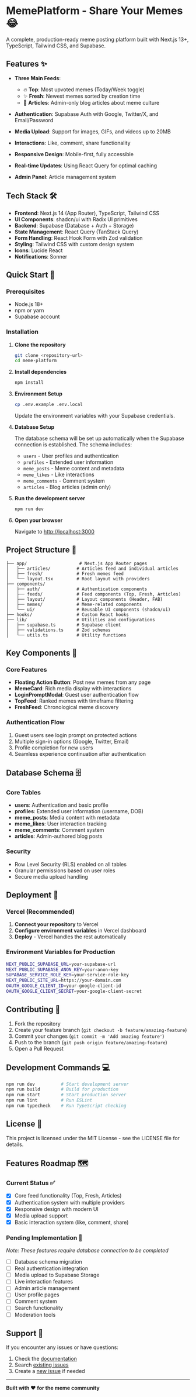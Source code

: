 # MemePlatform - Share Your Memes 😂

A complete, production-ready meme posting platform built with Next.js 13+, TypeScript, Tailwind CSS, and Supabase.

## Features ✨

- **Three Main Feeds**:
  - 🔥 **Top**: Most upvoted memes (Today/Week toggle)
  - ✨ **Fresh**: Newest memes sorted by creation time
  - 📰 **Articles**: Admin-only blog articles about meme culture

- **Authentication**: Supabase Auth with Google, Twitter/X, and Email/Password
- **Media Upload**: Support for images, GIFs, and videos up to 20MB
- **Interactions**: Like, comment, share functionality
- **Responsive Design**: Mobile-first, fully accessible
- **Real-time Updates**: Using React Query for optimal caching
- **Admin Panel**: Article management system

## Tech Stack 🛠️

- **Frontend**: Next.js 14 (App Router), TypeScript, Tailwind CSS
- **UI Components**: shadcn/ui with Radix UI primitives
- **Backend**: Supabase (Database + Auth + Storage)
- **State Management**: React Query (TanStack Query)
- **Form Handling**: React Hook Form with Zod validation
- **Styling**: Tailwind CSS with custom design system
- **Icons**: Lucide React
- **Notifications**: Sonner

## Quick Start 🚀

### Prerequisites

- Node.js 18+
- npm or yarn
- Supabase account

### Installation

1. **Clone the repository**
   ```bash
   git clone <repository-url>
   cd meme-platform
   ```

2. **Install dependencies**
   ```bash
   npm install
   ```

3. **Environment Setup**
   ```bash
   cp .env.example .env.local
   ```

   Update the environment variables with your Supabase credentials.

4. **Database Setup**

   The database schema will be set up automatically when the Supabase connection is established. The schema includes:

   - `users` - User profiles and authentication
   - `profiles` - Extended user information
   - `meme_posts` - Meme content and metadata
   - `meme_likes` - Like interactions
   - `meme_comments` - Comment system
   - `articles` - Blog articles (admin only)

5. **Run the development server**
   ```bash
   npm run dev
   ```

6. **Open your browser**

   Navigate to [http://localhost:3000](http://localhost:3000)

## Project Structure 📁

```
├── app/                    # Next.js App Router pages
│   ├── articles/          # Articles feed and individual articles
│   ├── fresh/             # Fresh memes feed
│   └── layout.tsx         # Root layout with providers
├── components/
│   ├── auth/              # Authentication components
│   ├── feeds/             # Feed components (Top, Fresh, Articles)
│   ├── layout/            # Layout components (Header, FAB)
│   ├── memes/             # Meme-related components
│   └── ui/                # Reusable UI components (shadcn/ui)
├── hooks/                 # Custom React hooks
├── lib/                   # Utilities and configurations
│   ├── supabase.ts        # Supabase client
│   ├── validations.ts     # Zod schemas
│   └── utils.ts           # Utility functions
```

## Key Components 🎨

### Core Features
- **Floating Action Button**: Post new memes from any page
- **MemeCard**: Rich media display with interactions
- **LoginPromptModal**: Guest user authentication flow
- **TopFeed**: Ranked memes with timeframe filtering
- **FreshFeed**: Chronological meme discovery

### Authentication Flow
1. Guest users see login prompt on protected actions
2. Multiple sign-in options (Google, Twitter, Email)
3. Profile completion for new users
4. Seamless experience continuation after authentication

## Database Schema 🗄️

### Core Tables
- **users**: Authentication and basic profile
- **profiles**: Extended user information (username, DOB)
- **meme_posts**: Media content with metadata
- **meme_likes**: User interaction tracking
- **meme_comments**: Comment system
- **articles**: Admin-authored blog posts

### Security
- Row Level Security (RLS) enabled on all tables
- Granular permissions based on user roles
- Secure media upload handling

## Deployment 🚀

### Vercel (Recommended)

1. **Connect your repository** to Vercel
2. **Configure environment variables** in Vercel dashboard
3. **Deploy** - Vercel handles the rest automatically

### Environment Variables for Production
```bash
NEXT_PUBLIC_SUPABASE_URL=your-supabase-url
NEXT_PUBLIC_SUPABASE_ANON_KEY=your-anon-key
SUPABASE_SERVICE_ROLE_KEY=your-service-role-key
NEXT_PUBLIC_SITE_URL=https://your-domain.com
OAUTH_GOOGLE_CLIENT_ID=your-google-client-id
OAUTH_GOOGLE_CLIENT_SECRET=your-google-client-secret
```

## Contributing 🤝

1. Fork the repository
2. Create your feature branch (`git checkout -b feature/amazing-feature`)
3. Commit your changes (`git commit -m 'Add amazing feature'`)
4. Push to the branch (`git push origin feature/amazing-feature`)
5. Open a Pull Request

## Development Commands 💻

```bash
npm run dev          # Start development server
npm run build        # Build for production
npm run start        # Start production server
npm run lint         # Run ESLint
npm run typecheck    # Run TypeScript checking
```

## License 📄

This project is licensed under the MIT License - see the LICENSE file for details.

## Features Roadmap 🗺️

### Current Status ✅
- [x] Core feed functionality (Top, Fresh, Articles)
- [x] Authentication system with multiple providers
- [x] Responsive design with modern UI
- [x] Media upload support
- [x] Basic interaction system (like, comment, share)

### Pending Implementation 🚧
*Note: These features require database connection to be completed*
- [ ] Database schema migration
- [ ] Real authentication integration
- [ ] Media upload to Supabase Storage
- [ ] Live interaction features
- [ ] Admin article management
- [ ] User profile pages
- [ ] Comment system
- [ ] Search functionality
- [ ] Moderation tools

## Support 💬

If you encounter any issues or have questions:

1. Check the [documentation](README.md)
2. Search [existing issues](issues)
3. Create a [new issue](issues/new) if needed

---

**Built with ❤️ for the meme community**